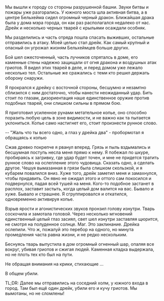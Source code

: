 Мы вышли к городу со стороны разрушенной башни. Звуки битвы и пожары уже разгорались.
У южного моста шла активная битва, а в центре Бельхейма сидел огромный черный дракон.
Ближайшая драка была у дома мэра города, он как раз располагался недалеко от нас. Дрейк и несколько черных тварей с крыльями осаждали особняк.

Мы разделились и часть отряда пошла спасать выживших, остальные отправились в атаку. 
Моей целью стал дрейк. Как самый крупный и опасный он угрожал жизням Бельхеймцев больше других.

Бой шел ожесточенный, часть лучников спряталсь в доме, его каменные стены надежно защищали от огня дракона и воздушных атак гриотов. Я видел этих тварей в деле, и перед домом уже лежало несколько тел. Остальные же сражались с теми кто решил держать оборону снаружи.

Я прокрался к дрейку с восточной стороны, бесшумно и незамтно сблизился с ним достаточно, чтобы нанести неожиданный удар.
Бить стоит по глазам, дизориентация наше единственное оружие против подобных тварей, они слишком сильны в прямом бою.

Я приготовил усиленное рунами метательное копье, оно способно поразить любую цель в зоне видимости, и не важно как та пытается уклониться. Копье само настигнет его, стоит произнести рунное слово.

-- "Жаль что ты всего одно, а глаз у дрейка два" - пробормотал я обращаясь к копью

Сжав древко покрепче я рванул вперед. Грязь и пыль вздымались и бесшумная поступь несла меня прямо к нему. Я побежал по шкуре, пробираясь к загривку, где удар будет точен, и мне не придется тратить рунное слово на ослепление этого чудовища.
Сказать одно, а сделать другое. Чешуя вымазанная в грязи была слишком скользкой, и я кубарем повалился вниз. Хуже того, дрейк заметил меня и замахнулся, чтобы придавить. Он явно не ожидал этого и оттого сам покосился и подвернулся, падая всей тушей на меня. Кого-то подобное застанет в расплох, заставит застыть, когда целый дом валится на вас. Бывало и хуже. Бывало и страшнее. Я сгруппировался и откатился, одновременно активируя копье.

Взрыв ярости и агонистических звуков пронзил голову изнутри. Тварь соскочила и замотала головой. Через несколько мгновений единственный целый глаз засиял, свет шел изнутри заставляя щюрится, не смотря на полуденное солнце.
Маг. Это заклинание. Дрейка ослепили. Что ж, пожалуй это перебор на одного, но минута промедления часта равна жизни, и не редко нескольким.

Беснуясь тварь выпустила в дом огромный огненный шар, опаляя все вокруг, убивая гриотов и сжигая людей. Каменная кладка выдержала, но не плоть тех кто был на пути.

Не обращая внимания на крики, стихающие ...

В общем убили.


TL;DR: Далее мы отправились на соседний холм, у южного входа в город. Там был ещё один дрейк, убили его и кучу гриотов. Мы вымотаны, но не сломлены!